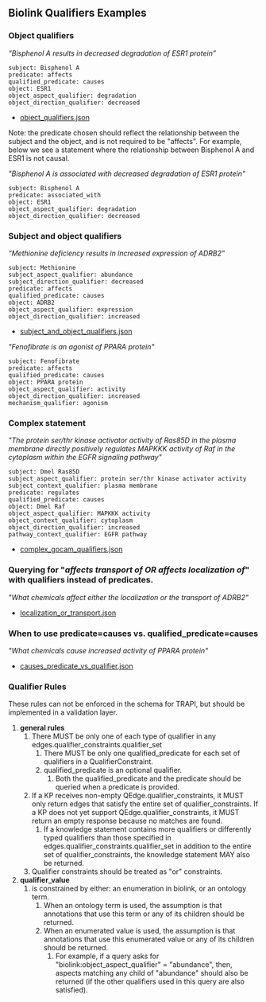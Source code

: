 ## Biolink Qualifiers Examples

### Object qualifiers
_“Bisphenol A results in decreased degradation of ESR1 protein”_

```
subject: Bisphenol A
predicate: affects 
qualified_predicate: causes
object: ESR1
object_aspect_qualifier: degradation
object_direction_qualifier: decreased
```
* [object_qualifiers.json](object_qualifiers.json)

Note: the predicate chosen should reflect the relationship between the subject and the object, and is not required
to be "affects".  For example, below we see a statement where the relationship between Bisphenol A and ESR1 is
not causal. 

_"Bisphenol A is associated with decreased degradation of ESR1 protein"_

```
subject: Bisphenol A
predicate: associated_with
object: ESR1
object_aspect_qualifier: degradation
object_direction_qualifier: decreased
```


### Subject and object qualifiers
_“Methionine deficiency results in increased expression of ADRB2”_

```
subject: Methionine
subject_aspect_qualifier: abundance
subject_direction_qualifier: decreased
predicate: affects 
qualified_predicate: causes
object: ADRB2 
object_aspect_qualifier: expression
object_direction_qualifier: increased
```

* [subject_and_object_qualifiers.json](subject_and_object_qualifiers.json)

_"Fenofibrate is an agonist of PPARA protein"_

```
subject: Fenofibrate
predicate: affects             
qualified_predicate: causes
object: PPARA protein
object_aspect_qualifier: activity
object_direction_qualifier: increased
mechanism_qualifier: agonism
```

### Complex statement

_"The protein ser/thr kinase activator activity of Ras85D in the plasma membrane directly positively regulates MAPKKK 
activity of Raf in the cytoplasm within the EGFR signaling pathway"_

```
subject: Dmel Ras85D
subject_aspect_qualifier: protein ser/thr kinase activator activity
subject_context_qualifier: plasma membrane
predicate: regulates   
qualified_predicate: causes
object: Dmel Raf
object_aspect_qualifier: MAPKKK activity
object_context_qualifier: cytoplasm
object_direction_qualifier: increased
pathway_context_qualifier: EGFR pathway
```

* [complex_gocam_qualifiers.json](complex_gocam_qualifiers.json)


### Querying for "_affects transport of_ *OR* _affects localization of_" with qualifiers instead of predicates.

_"What chemicals affect either the localization or the transport of ADRB2"_

* [localization_or_transport.json](localization_or_transport.json)


### When to use predicate=causes vs. qualified_predicate=causes

_"What chemicals cause increased activity of PPARA protein"_

* [causes_predicate_vs_qualifier.json](causes_predicate_vs_qualifier.json)


### Qualifier Rules

These rules can not be enforced in the schema for TRAPI, but should be implemented in a validation layer.

1. __general rules__
   1. There MUST be only one of each type of qualifier in any edges.qualifier_constraints.qualifier_set
      1. There MUST be only one qualified_predicate for each set of qualifiers in a QualifierConstraint. 
      2. qualified_predicate is an optional qualifier. 
         1. Both the qualified_predicate and the predicate should be queried when a predicate is provided. 
   2. If a KP receives non-empty QEdge.qualifier_constraints, it MUST only return edges that satisfy the entire set of 
   qualifier_constraints. If a KP does not yet support QEdge.qualifier_constraints, it MUST return an empty response 
   because no matches are found.
      1. If a knowledge statement contains more qualifiers or differently typed qualifiers than those specified in
      edges.qualifier_constraints.qualifier_set in addition to the entire set of qualifier_constraints, the knowledge 
      statement MAY also be returned.
   3. Qualifier constraints should be treated as "or" constraints.
2. __qualifier_value__  
   1. is constrained by either: an enumeration in biolink, or an ontology term.  
      1. When an ontology term is used, the assumption is that annotations that use this term or any of its children 
      should be returned.
      2. When an enumerated value is used, the assumption is that annotations that use this enumerated value or any 
      of its children should be returned. 
         1. For example, if a query asks for "biolink:object_aspect_qualifier" = "abundance", 
         then, aspects matching any child of "abundance" should also be returned (if the other qualifiers used in this
         query are also satisfied).

